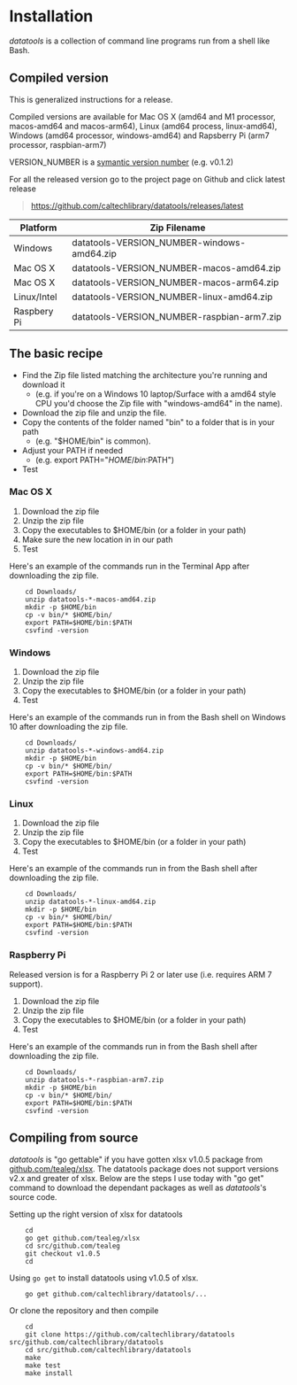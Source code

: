 
Installation
============

*datatools* is a collection of command line programs run from a shell like Bash. 

Compiled version
----------------

This is generalized instructions for a release. 

Compiled versions are available for Mac OS X (amd64 and M1 processor, macos-amd64 and macos-arm64), Linux (amd64 process, linux-amd64), 
Windows (amd64 processor, windows-amd64) and Rapsberry Pi (arm7 processor, raspbian-arm7)

VERSION_NUMBER is a [symantic version number](http://semver.org/) (e.g. v0.1.2)


For all the released version go to the project page on Github and click latest release

>    https://github.com/caltechlibrary/datatools/releases/latest


| Platform    | Zip Filename                               |
|-------------|--------------------------------------------|
| Windows     | datatools-VERSION_NUMBER-windows-amd64.zip |
| Mac OS X    | datatools-VERSION_NUMBER-macos-amd64.zip  |
| Mac OS X    | datatools-VERSION_NUMBER-macos-arm64.zip  |
| Linux/Intel | datatools-VERSION_NUMBER-linux-amd64.zip   |
| Raspbery Pi | datatools-VERSION_NUMBER-raspbian-arm7.zip |


The basic recipe
----------------

+ Find the Zip file listed matching the architecture you're running and download it
    + (e.g. if you're on a Windows 10 laptop/Surface with a amd64 style CPU you'd choose the Zip file with "windows-amd64" in the name).
+ Download the zip file and unzip the file.  
+ Copy the contents of the folder named "bin" to a folder that is in your path 
    + (e.g. "$HOME/bin" is common).
+ Adjust your PATH if needed
    + (e.g. export PATH="$HOME/bin:$PATH")
+ Test


### Mac OS X

1. Download the zip file
2. Unzip the zip file
3. Copy the executables to $HOME/bin (or a folder in your path)
4. Make sure the new location in in our path
5. Test

Here's an example of the commands run in the Terminal App after downloading the 
zip file.

```shell
    cd Downloads/
    unzip datatools-*-macos-amd64.zip
    mkdir -p $HOME/bin
    cp -v bin/* $HOME/bin/
    export PATH=$HOME/bin:$PATH
    csvfind -version
```

### Windows

1. Download the zip file
2. Unzip the zip file
3. Copy the executables to $HOME/bin (or a folder in your path)
4. Test

Here's an example of the commands run in from the Bash shell on Windows 10 after
downloading the zip file.

```shell
    cd Downloads/
    unzip datatools-*-windows-amd64.zip
    mkdir -p $HOME/bin
    cp -v bin/* $HOME/bin/
    export PATH=$HOME/bin:$PATH
    csvfind -version
```


### Linux 

1. Download the zip file
2. Unzip the zip file
3. Copy the executables to $HOME/bin (or a folder in your path)
4. Test

Here's an example of the commands run in from the Bash shell after
downloading the zip file.

```shell
    cd Downloads/
    unzip datatools-*-linux-amd64.zip
    mkdir -p $HOME/bin
    cp -v bin/* $HOME/bin/
    export PATH=$HOME/bin:$PATH
    csvfind -version
```


### Raspberry Pi

Released version is for a Raspberry Pi 2 or later use (i.e. requires ARM 7 support).

1. Download the zip file
2. Unzip the zip file
3. Copy the executables to $HOME/bin (or a folder in your path)
4. Test

Here's an example of the commands run in from the Bash shell after
downloading the zip file.

```shell
    cd Downloads/
    unzip datatools-*-raspbian-arm7.zip
    mkdir -p $HOME/bin
    cp -v bin/* $HOME/bin/
    export PATH=$HOME/bin:$PATH
    csvfind -version
```


Compiling from source
---------------------

_datatools_ is "go gettable" if you have gotten xlsx v1.0.5 package from [github.com/tealeg/xlsx](https://github.com/tealeg/xlsx).  The datatools package does not support versions v2.x and greater of xlsx. Below are the steps
I use today with "go get" command to download the dependant packages
as well as _datatools_'s source code.

Setting up the right version of xlsx for datatools

```shell
    cd
    go get github.com/tealeg/xlsx
    cd src/github.com/tealeg
    git checkout v1.0.5
    cd
```

Using `go get` to install datatools using v1.0.5 of xlsx.

```
    go get github.com/caltechlibrary/datatools/...
```

Or clone the repository and then compile

```shell
    cd
    git clone https://github.com/caltechlibrary/datatools src/github.com/caltechlibrary/datatools
    cd src/github.com/caltechlibrary/datatools
    make
    make test
    make install
```

